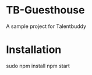 TB-Guesthouse
=============

A sample project for Talentbuddy

Installation
============

sudo npm install
npm start
